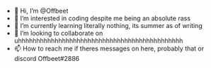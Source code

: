 - 👋 Hi, I’m @Offbeet
- 👀 I’m interested in coding despite me being an absolute rass
- 🌱 I’m currently learning literally nothing, its summer as of writing
- 💞️ I’m looking to collaborate on uhhhhhhhhhhhhhhhhhhhhhhhhhhhhhhhhhhhhhhhhhhhhh
- 📫 How to reach me if theres messages on here, probably that or discord Offbeet#2886

<!---
Offbeet/Offbeet is a ✨ special ✨ repository because its `README.md` (this file) appears on your GitHub profile.
You can click the Preview link to take a look at your changes.
--->
